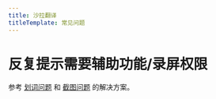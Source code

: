 ```yaml
---
title: 沙拉翻译
titleTemplate: 常见问题
---
```


# 反复提示需要辅助功能/录屏权限

参考 [划词问题](/docs/faq/selection) 和 [截图问题](/docs/faq/screenshot) 的解决方案。